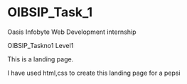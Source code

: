 # OIBSIP_Task_1
Oasis Infobyte Web Development internship

OIBSIP_Taskno1
Level1

This is a landing page.

I have used html,css to create this landing page for a pepsi
